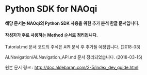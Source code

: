 # Python SDK for NAOqi 

#### 해당 문서는 NAOqi의 Python SDK 사용을 위한 추가 분석 한글 문서입니다.
#### 작성자가 주로 사용하는 Method 순서로 정리됩니다.




Tutorial.md 문서 코드의 주석은 API 분석 후 추가될 예정입니다. (2018-03)

ALNavigation/ALNavigation_API.md 문서 정리되었습니다. (2018-03-15)



원본 문서 링크 : http://doc.aldebaran.com/2-5/index_dev_guide.html

